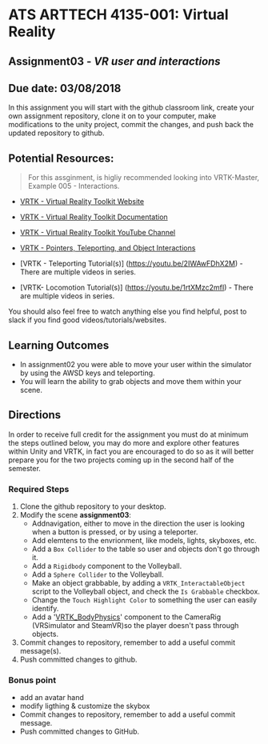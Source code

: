 # ATS ARTTECH 4135-001: Virtual Reality
## Assignment03 - *VR user and interactions* 
## Due date: 03/08/2018

In this assignment you will start with the github classroom link, create your own assignment repository, clone it on to your computer, make modifications to the unity project, commit the changes, and push back the updated repository to github.

## Potential Resources:
> For this assginment, is higliy recommended looking into  VRTK-Master, Example 005 - Interactions.

- [VRTK - Virtual Reality Toolkit Website](https://vrtoolkit.readme.io)
- [VRTK - Virtual Reality Toolkit Documentation](https://vrtoolkit.readme.io/docs)
- [VRTK - Virtual Reality Toolkit YouTube Channel](https://www.youtube.com/channel/UCWRk-LEMUNoZxUmY1wO7DBQ)

- [VRTK - Pointers, Teleporting, and Object Interactions](https://youtu.be/sW9lxEUXfe8)
- [VRTK - Teleporting Tutorial(s)] (https://youtu.be/2IWAwFDhX2M) - There are multiple videos in series.
- [VRTK- Locomotion Tutorial(s)] (https://youtu.be/1rtXMzc2mfI) - There are multiple videos in series.

You should also feel free to watch anything else you find helpful, post to slack if you find good videos/tutorials/websites.

## Learning Outcomes
- In assignment02 you were able to move your user within the simulator by using the AWSD keys and teleporting.
- You will learn the ability to grab objects and move them within your scene.

## Directions
In order to receive full credit for the assignment you must do at minimum the steps outlined below, you may do more and explore other features within Unity and VRTK, in fact you are encouraged to do so as it will better prepare you for the two projects coming up in the second half of the semester.

### Required Steps
1. Clone the github repository to your desktop.
2. Modify the scene **assignment03**:
	- Addnavigation, either to move in the direction the user is looking when a button is pressed, or by using a teleporter.
	- Add elemtens to the envrionment, like models, lights, skyboxes, etc.
	- Add a `Box Collider` to the table so user and objects don't go through it.
	- Add a `Rigidbody` component to the Volleyball.
	- Add a `Sphere Collider` to the Volleyball.
	- Make an object grabbable, by adding a `VRTK_InteractableObject` script to the Volleyball object, and check the `Is Grabbable` checkbox.
	- Change the `Touch Highlight Color` to something the user can easily identify.
	- Add a '[VRTK_BodyPhysics](https://vrtoolkit.readme.io/docs/vrtk_bodyphysics)' component to the CameraRig (VRSimulator and SteamVR)so the player doesn't pass through objects.
3. Commit changes to repository, remember to add a useful commit message(s).
4. Push committed changes to github.


### Bonus point
* add an avatar hand
* modify ligthing & customize the skybox 
* Commit changes to repository, remember to add a useful commit message.
* Push committed changes to GitHub.
